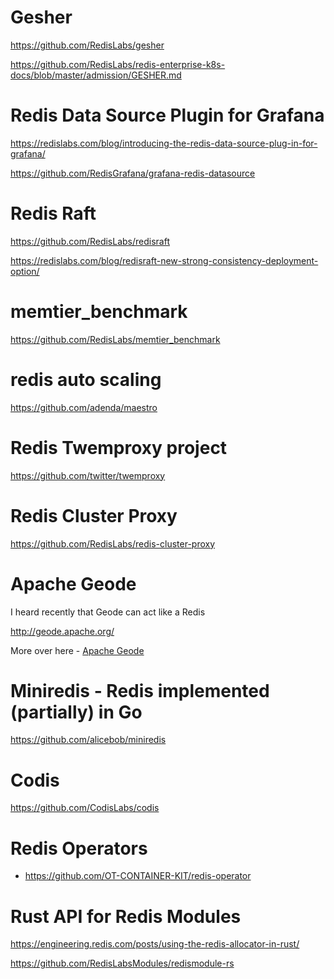 # Gesher

https://github.com/RedisLabs/gesher

https://github.com/RedisLabs/redis-enterprise-k8s-docs/blob/master/admission/GESHER.md

# Redis Data Source Plugin for Grafana

https://redislabs.com/blog/introducing-the-redis-data-source-plug-in-for-grafana/

https://github.com/RedisGrafana/grafana-redis-datasource

# Redis Raft

https://github.com/RedisLabs/redisraft

https://redislabs.com/blog/redisraft-new-strong-consistency-deployment-option/

# memtier_benchmark

https://github.com/RedisLabs/memtier_benchmark

# redis auto scaling

https://github.com/adenda/maestro

# Redis Twemproxy project

https://github.com/twitter/twemproxy

# Redis Cluster Proxy

https://github.com/RedisLabs/redis-cluster-proxy

# Apache Geode

I heard recently that Geode can act like a Redis

http://geode.apache.org/

More over here - [Apache Geode](./apache-geode.md)

# Miniredis - Redis implemented (partially) in Go

https://github.com/alicebob/miniredis

# Codis

https://github.com/CodisLabs/codis

# Redis Operators

- https://github.com/OT-CONTAINER-KIT/redis-operator

# Rust API for Redis Modules

https://engineering.redis.com/posts/using-the-redis-allocator-in-rust/

https://github.com/RedisLabsModules/redismodule-rs
